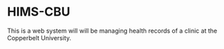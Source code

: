 # HIMS-CBU
This is a web system will will be managing health records of a clinic at the Copperbelt University.
